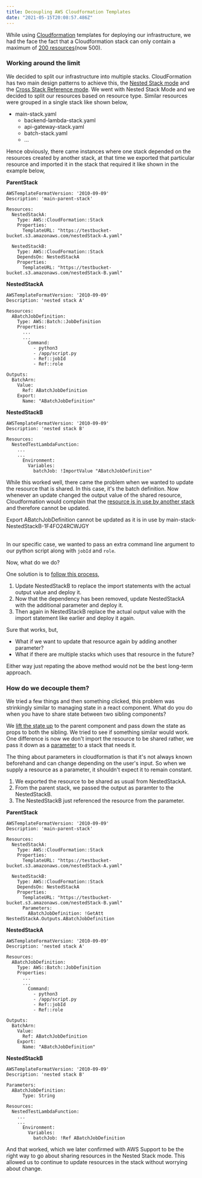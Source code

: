 ```yaml
---
title: Decoupling AWS Cloudformation Templates
date: "2021-05-15T20:08:57.486Z"
---
```


While using [Cloudformation](https://aws.amazon.com/cloudformation/) templates for deploying our infrastructure, we had the face the fact that a Cloudformation stack can only contain a maximum of [200 resources](https://docs.aws.amazon.com/AWSCloudFormation/latest/UserGuide/cloudformation-limits.html)(now 500).

### Working around the limit

We decided to split our infrastructure into multiple stacks. CloudFormation has two main design patterns to achieve this, the [Nested Stack mode](https://docs.aws.amazon.com/AWSCloudFormation/latest/UserGuide/aws-properties-stack.html) and the [Cross Stack Reference mode](https://docs.aws.amazon.com/AWSCloudFormation/latest/UserGuide/walkthrough-crossstackref.html). We went with Nested Stack Mode and we decided to split our resources based on resource type. Similar resources were grouped in a single stack like shown below, </br>

- main-stack.yaml
  - backend-lambda-stack.yaml
  - api-gateway-stack.yaml
  - batch-stack.yaml
  - ...

Hence obviously, there came instances where one stack depended on the resources created by another stack, at that time we exported that particular resource and imported it in the stack that required it like shown in the example below,

**ParentStack**
```
AWSTemplateFormatVersion: '2010-09-09'
Description: 'main-parent-stack'

Resources:
  NestedStackA:
    Type: AWS::CloudFormation::Stack
    Properties:
      TemplateURL: "https://testbucket-bucket.s3.amazonaws.com/nestedStack-A.yaml"

  NestedStackB:
    Type: AWS::CloudFormation::Stack
    DependsOn: NestedStackA
    Properties:
      TemplateURL: "https://testbucket-bucket.s3.amazonaws.com/nestedStack-B.yaml"
```

**NestedStackA**

```
AWSTemplateFormatVersion: '2010-09-09'
Description: 'nested stack A'

Resources:
  ABatchJobDefinition:
    Type: AWS::Batch::JobDefinition
    Properties:
      ...
      ...
        Command:
          - python3
          - /app/script.py
          - Ref::jobId
          - Ref::role

Outputs:
  BatchArn:
    Value:
      Ref: ABatchJobDefinition
    Export:
      Name: "ABatchJobDefinition"
```

**NestedStackB**

```
AWSTemplateFormatVersion: '2010-09-09'
Description: 'nested stack B'

Resources:
  NestedTestLambdaFunction:
    ...
    ...
      Environment:
        Variables:
          batchJob: !ImportValue "ABatchJobDefinition"
```

While this worked well, there came the problem when we wanted to update the resource that is shared. In this case, it's the batch definition. Now whenever an update changed the output value of the shared resource, Cloudformation would complain that the [resource is in use by another stack](https://docs.aws.amazon.com/AWSCloudFormation/latest/UserGuide/using-cfn-stack-exports.html) and therefore cannot be updated.

<div class="error-box">
  Export ABatchJobDefinition cannot be updated as it is in use by main-stack-NestedStackB-1F4FO24RCWJGY
</div>
</br>

In our specific case, we wanted to pass an extra command line argument to our python script along with `jobId` and `role`.


Now, what do we do? </br>

One solution is to [follow this process](https://aws.amazon.com/premiumsupport/knowledge-center/cloudformation-stack-export-name-error/),
  1. Update NestedStackB to replace the import statements with the actual output value and deploy it.
  2. Now that the dependency has been removed, update NestedStackA with the additional parameter and deploy it.
  3. Then again in NestedStackB replace the actual output value with the import statement like earlier and deploy it again.

Sure that works, but,
- What if we want to update that resource again by adding another parameter? </br>
- What if there are multiple stacks which uses that resource in the future? </br>

Either way just repating the above method would not be the best long-term approach.

### How do we decouple them?

We tried a few things and then something clicked, this problem was strinkingly similar to managing state in a react component. What do you do when you have to share state between two sibling components?

We [lift the state up](https://reactjs.org/docs/lifting-state-up.html) to the parent component and pass down the state as props to both the sibling. We tried to see if something similar would work. One difference is now we don't import the resource to be shared rather, we pass it down as a [parameter](https://docs.aws.amazon.com/AWSCloudFormation/latest/UserGuide/parameters-section-structure.html) to a stack that needs it.

The thing about parameters in cloudformation is that it's not always known beforehand and can change depending on the user's input. So when we supply a resource as a parameter, it shouldn't expect it to remain constant.

1) We exported the resource to be shared as usual from NestedStackA.
2) From the parent stack, we passed the output as paramter to the NestedStackB.
3) The NestedStackB just referenced the resource from the parameter.

**ParentStack**
```
AWSTemplateFormatVersion: '2010-09-09'
Description: 'main-parent-stack'

Resources:
  NestedStackA:
    Type: AWS::CloudFormation::Stack
    Properties:
      TemplateURL: "https://testbucket-bucket.s3.amazonaws.com/nestedStack-A.yaml"

  NestedStackB:
    Type: AWS::CloudFormation::Stack
    DependsOn: NestedStackA
    Properties:
      TemplateURL: "https://testbucket-bucket.s3.amazonaws.com/nestedStack-B.yaml"
      Parameters:
        ABatchJobDefinition: !GetAtt NestedStackA.Outputs.ABatchJobDefinition
```

**NestedStackA**

```
AWSTemplateFormatVersion: '2010-09-09'
Description: 'nested stack A'

Resources:
  ABatchJobDefinition:
    Type: AWS::Batch::JobDefinition
    Properties:
      ...
      ...
        Command:
          - python3
          - /app/script.py
          - Ref::jobId
          - Ref::role

Outputs:
  BatchArn:
    Value:
      Ref: ABatchJobDefinition
    Export:
      Name: "ABatchJobDefinition"
```

**NestedStackB**

```
AWSTemplateFormatVersion: '2010-09-09'
Description: 'nested stack B'

Parameters:
  ABatchJobDefinition:
      Type: String

Resources:
  NestedTestLambdaFunction:
    ...
    ...
      Environment:
        Variables:
          batchJob: !Ref ABatchJobDefinition
```

And that worked, which we later confirmed with AWS Support to be the right way to go about sharing resources in the Nested Stack mode. This allowed us to continue to update resources in the stack without worrying about change.